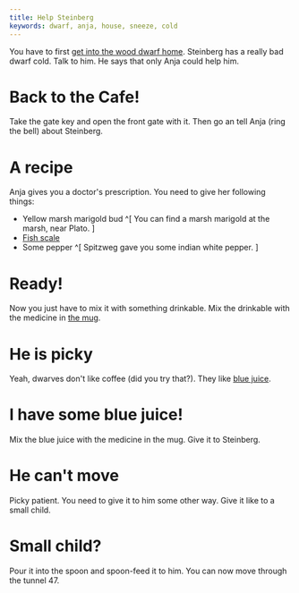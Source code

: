 ```yaml
---
title: Help Steinberg
keywords: dwarf, anja, house, sneeze, cold
---
```


You have to first [get into the wood dwarf home](150-dwarves-house.md).
Steinberg has a really bad dwarf cold. Talk to him. He says that only Anja could help him.

# Back to the Cafe!
Take the gate key and open the front gate with it. Then go an tell Anja (ring the bell) about Steinberg.

# A recipe
Anja gives you a doctor's prescription. You need to give her following things:
 - Yellow marsh marigold bud ^[ You can find a marsh marigold at the marsh, near Plato. ]
 - [Fish scale](170-fishscale.md)
 - Some pepper ^[ Spitzweg gave you some indian white pepper. ]

# Ready!
Now you just have to mix it with something drinkable.
Mix the drinkable with the medicine in [the mug](045-mug.md).

# He is picky
Yeah, dwarves don't like coffee (did you try that?). They like [blue juice](100-blue-juice-keg.md). 

# I have some blue juice!
Mix the blue juice with the medicine in the mug. Give it to Steinberg.

# He can't move
Picky patient. You need to give it to him some other way. Give it like to a small child.

# Small child?
Pour it into the spoon and spoon-feed it to him. You can now move through the tunnel 47.
